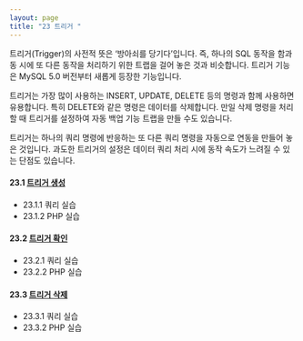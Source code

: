 ```yaml
---
layout: page
title: "23 트리거 "
--- 
```

트리거(Trigger)의 사전적 뜻은 ‘방아쇠를 당기다’입니다. 즉, 하나의 SQL 동작을 함과 동 시에 또 다른 동작을 처리하기 위한 트랩을 걸어 놓은 것과 비슷합니다. 트리거 기능은 MySQL 5.0 버전부터 새롭게 등장한 기능입니다.  

트리거는 가장 많이 사용하는 INSERT, UPDATE, DELETE 등의 명령과 함께 사용하면 유용합니다. 특히 DELETE와 같은 명령은 데이터를 삭제합니다. 만일 삭제 명령을 처리 할 때 트리거를 설정하여 자동 백업 기능 트랩을 만들 수도 있습니다.  

트리거는 하나의 쿼리 명령에 반응하는 또 다른 쿼리 명령을 자동으로 연동을 만들어 놓 은 것입니다. 과도한 트리거의 설정은 데이터 쿼리 처리 시에 동작 속도가 느려질 수 있는 단점도 있습니다. 

#### 23.1 [트리거 생성](23.1)
* 23.1.1 쿼리 실습
* 23.1.2 PHP 실습

#### 23.2 [트리거 확인](23.2)
* 23.2.1 쿼리 실습
* 23.2.2 PHP 실습 

#### 23.3 [트리거 삭제](23.3)
* 23.3.1 쿼리 실습
* 23.3.2 PHP 실습